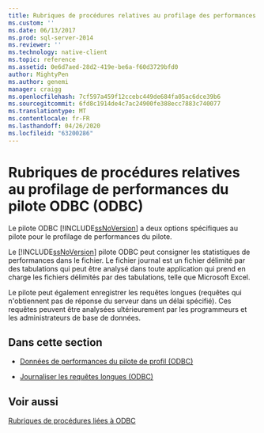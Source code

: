 ```yaml
---
title: Rubriques de procédures relatives au profilage des performances du pilote ODBC (ODBC) | Microsoft Docs
ms.custom: ''
ms.date: 06/13/2017
ms.prod: sql-server-2014
ms.reviewer: ''
ms.technology: native-client
ms.topic: reference
ms.assetid: 0e6d7aed-28d2-419e-be6a-f60d3729bfd0
author: MightyPen
ms.author: genemi
manager: craigg
ms.openlocfilehash: 7cf597a459f12ccebc449de684fa05ac6dce39b6
ms.sourcegitcommit: 6fd8c1914de4c7ac24900fe388ecc7883c740077
ms.translationtype: MT
ms.contentlocale: fr-FR
ms.lasthandoff: 04/26/2020
ms.locfileid: "63200286"
---
```

# <a name="profiling-odbc-driver-performance-how-to-topics-odbc"></a>Rubriques de procédures relatives au profilage de performances du pilote ODBC (ODBC)
  Le pilote ODBC [!INCLUDE[ssNoVersion](../../includes/ssnoversion-md.md)] a deux options spécifiques au pilote pour le profilage de performances du pilote.  
  
 Le [!INCLUDE[ssNoVersion](../../includes/ssnoversion-md.md)] pilote ODBC peut consigner les statistiques de performances dans le fichier. Le fichier journal est un fichier délimité par des tabulations qui peut être analysé dans toute application qui prend en charge les fichiers délimités par des tabulations, telle que Microsoft Excel.  
  
 Le pilote peut également enregistrer les requêtes longues (requêtes qui n'obtiennent pas de réponse du serveur dans un délai spécifié). Ces requêtes peuvent être analysées ultérieurement par les programmeurs et les administrateurs de base de données.  
  
## <a name="in-this-section"></a>Dans cette section  
  
-   [Données de performances du pilote de profil &#40;ODBC&#41;](profiling-odbc-driver-performance-data.md)  
  
-   [Journaliser les requêtes longues &#40;ODBC&#41;](profiling-odbc-driver-performance-data-log-long-running-queries.md)  
  
## <a name="see-also"></a>Voir aussi  
 [Rubriques de procédures liées à ODBC](odbc-how-to-topics.md)  
  
  
